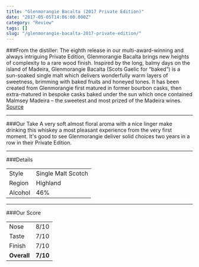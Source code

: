 ```yaml
---
title: "Glenmorangie Bacalta (2017 Private Edition)"
date: "2017-05-05T14:06:00.000Z"
category: "Review"
tags: []
slug: "/glenmorangie-bacalta-2017-private-edition/"
---
```

###From the distiller:
The eighth release in our multi-award-winning and always intriguing Private Edition, Glenmorangie Bacalta brings new heights of complexity to a rare wood finish. Inspired by the long, balmy days on the island of Madeira, Glenmorangie Bacalta (Scots Gaelic for “baked”) is a sun-soaked single malt which delivers wonderfully warm layers of sweetness, brimming with baked fruits and honeyed tones. It has been created from Glenmorangie first matured in former bourbon casks, then extra-matured in bespoke casks baked under the sun which once contained Malmsey Madeira – the sweetest and most prized of the Madeira wines.
[Source](https://www.glenmorangie.com/us/glenmorangie-bacalta)

---

###Our Take
A very soft almost floral aroma with a nice linger make drinking this whiskey a most pleasant experience from the very first moment. It's good to see Glenmorangie deliver solid choices two years in a row in their Private Edition.

---

###Details
<table>  
<tr>  
<td class="grey">Style</td><td>Single Malt Scotch</td>  
</tr>  
<tr>  
<td class="grey">Region</td><td>Highland</td>  
</tr>  
<tr>  
<td class="grey">Alcohol</td><td>46%</td>  
</tr>  
</table>


---

###Our Score
<table class="score-table">  
<tr>  
<td class="grey">Nose</td><td>8/10</td>  
</tr>  
<tr>  
<td class="grey">Taste</td><td>7/10</td>  
</tr>  
<tr>  
<td class="grey">Finish</td><td>7/10</td>  
</tr>  
<tr>  
<td class="grey"><strong>Overall</strong></td><td><strong>7/10</strong></td>  
</tr>  
</table>


    